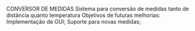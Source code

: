 CONVERSOR DE MEDIDAS
Sistema para conversão de medidas tanto de distância quanto temperatura
Objetivos de futuras melhorias:
Implementação de GUI;
Suporte para novas medidas;
